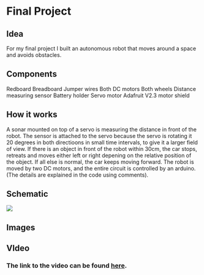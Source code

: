 # Final Project 

## Idea
For my final project I built an autonomous robot that moves around a space and avoids obstacles.


## Components
Redboard
Breadboard
Jumper wires
Both DC motors
Both wheels
Distance measuring sensor
Battery holder
Servo motor
Adafruit V2.3 motor shield


## How it works
A sonar mounted on top of a servo is measuring the distance in front of the robot. The sensor is attached to the servo because the servo is rotating it 20 degrees in both directioons in small time intervals, to give it a larger field of view. If there is an object in front of the robot within 30cm, the car stops, retreats and moves either left or right depening on the relative position of the object. If all else is normal, the car keeps moving forward. The robot is moved by two DC motors, and the entire circuit is controlled by an arduino. (The details are explained in the code using comments).

## Schematic
![](schematic.jgp)

## Images

## VIdeo
### The link to the video can be found [here](https://drive.google.com/drive/folders/1qWg_s_vuB8lO4eAikoYo8YRJCsLUn7fA?usp=sharing).


